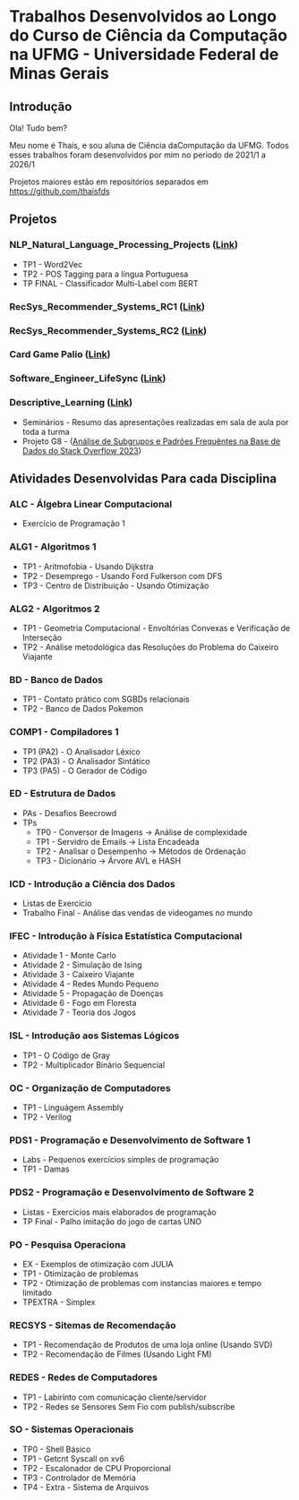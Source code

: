 # Trabalhos Desenvolvidos ao Longo do Curso de Ciência da Computação na UFMG - Universidade Federal de Minas Gerais

## Introdução
Ola! Tudo bem?

Meu nome é Thaís, e sou aluna de Ciência daComputação da UFMG.
Todos esses trabalhos foram desenvolvidos por mim no periodo de 2021/1 a 2026/1

Projetos maiores estão em repositórios separados em https://github.com/thaisfds

## Projetos

### NLP_Natural_Language_Processing_Projects (<a href=“https://github.com/thaisfds/NLP_Natural_Language_Processing_Projects“>Link</a>)
- TP1 - Word2Vec
- TP2 - POS Tagging para a língua Portuguesa
- TP FINAL - Classificador Multi-Label com BERT

### RecSys_Recommender_Systems_RC1 (<a href=“https://github.com/thaisfds/RecSys_Recommender_Systems_RC1“>Link</a>)

### RecSys_Recommender_Systems_RC2 (<a href=“https://github.com/thaisfds/RecSys_Recommender_Systems_RC2“>Link</a>)

### Card Game Palio (<a href=“https://github.com/thaisfds/JogoDeCartas_Palio“>Link</a>)

### Software_Engineer_LifeSync (<a href=“https://github.com/MatheusAkira/Software-engineering-project“>Link</a>)

### Descriptive_Learning (<a href=“https://github.com/DCC831-Aprendizado-Descritivo/2024.1“>Link</a>)
- Seminários - Resumo das apresentações realizadas em sala de aula por toda a turma
- Projeto G8 - (<a href=“https://github.com/DCC831-Aprendizado-Descritivo/2024.1/blob/main/projetos/g8.pdf“>Análise de Subgrupos e Padrões Frequêntes na Base de Dados do Stack Overflow 2023</a>)


## Atividades Desenvolvidas Para cada Disciplina

### ALC - Álgebra Linear Computacional
- Exercício de Programação 1

### ALG1 - Algoritmos 1
- TP1 - Aritmofobia - Usando Dijkstra
- TP2 - Desemprego - Usando Ford Fulkerson com DFS
- TP3 - Centro de Distribuição - Usando Otimização 

### ALG2 - Algoritmos 2
- TP1 - Geometria Computacional - Envoltórias Convexas e Verificação de Interseção
- TP2 - Análise metodológica das Resoluções do Problema do Caixeiro Viajante

### BD - Banco de Dados
- TP1 - Contato prático com SGBDs relacionais
- TP2 - Banco de Dados Pokemon

### COMP1 - Compiladores 1
- TP1 (PA2) - O Analisador Léxico
- TP2 (PA3) - O Analisador Sintático
- TP3 (PA5) - O Gerador de Código

### ED - Estrutura de Dados
- PAs - Desafios Beecrowd
- TPs
    - TP0 - Conversor de Imagens -> Análise de complexidade
    - TP1 - Servidro de Emails -> Lista Encadeada
    - TP2 - Analisar o Desempenho -> Métodos de Ordenação
    - TP3 - Dicionário -> Árvore AVL e HASH

### ICD - Introdução a Ciência dos Dados
- Listas de Exercício
- Trabalho Final - Análise das vendas de videogames no mundo

### IFEC - Introdução à Física Estatística Computacional
- Atividade 1 - Monte Carlo
- Atividade 2 - Simulação de Ising
- Atividade 3 - Caixeiro Viajante
- Atividade 4 - Redes Mundo Pequeno
- Atividade 5 - Propagação de Doenças
- Atividade 6 - Fogo em Floresta
- Atividade 7 - Teoria dos Jogos

### ISL - Introdução aos Sistemas Lógicos
- TP1 - O Código de Gray
- TP2 - Multiplicador Binário Sequencial

### OC - Organização de Computadores
- TP1 - Linguágem Assembly
- TP2 - Verilog

### PDS1 - Programação e Desenvolvimento de Software 1
- Labs - Pequenos exercícios simples de programação
- TP1 - Damas

### PDS2 - Programação e Desenvolvimento de Software 2
- Listas - Exercícios mais elaborados de programação
- TP Final - Palho imitação do jogo de cartas UNO

### PO - Pesquisa Operaciona
- EX - Exemplos de otimização com JULIA
- TP1 - Otimização de problemas
- TP2 - Otimização de problemas com instancias maiores e tempo limitado
- TPEXTRA - Simplex

### RECSYS - Sitemas de Recomendação
- TP1 - Recomendação de Produtos de uma loja online (Usando SVD)
- TP2 - Recomendação de Filmes (Usando Light FM)

### REDES - Redes de Computadores
- TP1 - Labirinto com comunicação cliente/servidor
- TP2 - Redes se Sensores Sem Fio com publish/subscribe

### SO - Sistemas Operacionais
- TP0 - Shell Básico
- TP1 - Getcnt Syscall on xv6
- TP2 - Escalonador de CPU Proporcional
- TP3 - Controlador de Memória
- TP4 - Extra - Sistema de Arquivos
